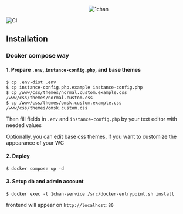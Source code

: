 <p align="center">
    <img src="https://raw.githubusercontent.com/rsddsdr/1chan/master/www/img/ogol.png" alt="1chan">
</p>

![CI](https://img.shields.io/github/actions/workflow/status/rsddsdr/rsddsdr/build.yml?label=CI&logo=github&style=for-the-badge)

## Installation

### Docker compose way

#### 1. Prepare `.env`, `instance-config.php`, and base themes
```
$ cp .env-dist .env
$ cp instance-config.php.example instance-config.php
$ cp /www/css/themes/normal.custom.example.css /www/css/themes/normal.custom.css
$ cp /www/css/themes/omsk.custom.example.css /www/css/themes/omsk.custom.css
```
Then fill fields in `.env` and `instance-config.php` by your text editor with needed values

Optionally, you can edit base css themes, if you want to customize the appearance of your WC

#### 2. Deploy
```
$ docker compose up -d
```

#### 3. Setup db and admin account
```
$ docker exec -t 1chan-service /src/docker-entrypoint.sh install
```

frontend will appear on `http://localhost:80`
